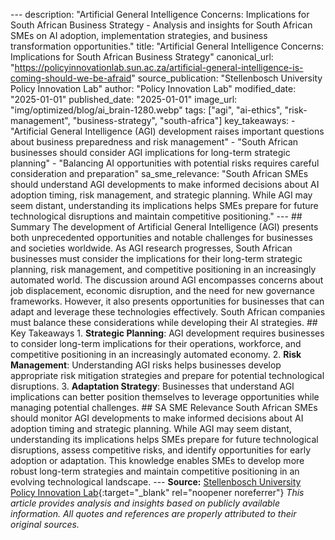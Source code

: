 --- description: "Artificial General Intelligence Concerns: Implications for South African Business Strategy - Analysis and insights for South African SMEs on AI adoption, implementation strategies, and business transformation opportunities." title: "Artificial General Intelligence Concerns: Implications for South African Business Strategy" canonical_url: "https://policyinnovationlab.sun.ac.za/artificial-general-intelligence-is-coming-should-we-be-afraid" source_publication: "Stellenbosch University Policy Innovation Lab" author: "Policy Innovation Lab" modified_date: "2025-01-01" published_date: "2025-01-01" image_url: "img/optimized/blog/ai_brain-1280.webp" tags: ["agi", "ai-ethics", "risk-management", "business-strategy", "south-africa"] key_takeaways: - "Artificial General Intelligence (AGI) development raises important questions about business preparedness and risk management" - "South African businesses should consider AGI implications for long-term strategic planning" - "Balancing AI opportunities with potential risks requires careful consideration and preparation" sa_sme_relevance: "South African SMEs should understand AGI developments to make informed decisions about AI adoption timing, risk management, and strategic planning. While AGI may seem distant, understanding its implications helps SMEs prepare for future technological disruptions and maintain competitive positioning." --- <script type="application/ld+json"> { "@context": "https://schema.org", "@type": "Article", "headline": "Artificial General Intelligence Concerns: Implications for South African Business Strategy", "description": "Artificial General Intelligence Concerns: Implications for South African Business Strategy - Analysis and insights for South African SMEs on AI adoption, implementation strategies, and business transformation opportunities.", "author": { "@type": "Organization", "name": "Policy Innovation Lab" }, "publisher": { "@type": "Organization", "name": "Aurellius" }, "datePublished": "2025-01-01", "dateModified": "2025-01-01", "mainEntityOfPage": { "@type": "WebPage", "@id": "https://policyinnovationlab.sun.ac.za/artificial-general-intelligence-is-coming-should-we-be-afraid" } } </script> ## Summary The development of Artificial General Intelligence (AGI) presents both unprecedented opportunities and notable challenges for businesses and societies worldwide. As AGI research progresses, South African businesses must consider the implications for their long-term strategic planning, risk management, and competitive positioning in an increasingly automated world. The discussion around AGI encompasses concerns about job displacement, economic disruption, and the need for new governance frameworks. However, it also presents opportunities for businesses that can adapt and leverage these technologies effectively. South African companies must balance these considerations while developing their AI strategies. ## Key Takeaways 1. **Strategic Planning**: AGI development requires businesses to consider long-term implications for their operations, workforce, and competitive positioning in an increasingly automated economy. 2. **Risk Management**: Understanding AGI risks helps businesses develop appropriate risk mitigation strategies and prepare for potential technological disruptions. 3. **Adaptation Strategy**: Businesses that understand AGI implications can better position themselves to leverage opportunities while managing potential challenges. ## SA SME Relevance South African SMEs should monitor AGI developments to make informed decisions about AI adoption timing and strategic planning. While AGI may seem distant, understanding its implications helps SMEs prepare for future technological disruptions, assess competitive risks, and identify opportunities for early adoption or adaptation. This knowledge enables SMEs to develop more robust long-term strategies and maintain competitive positioning in an evolving technological landscape. --- **Source:** [Stellenbosch University Policy Innovation Lab](https://policyinnovationlab.sun.ac.za/artificial-general-intelligence-is-coming-should-we-be-afraid){:target="_blank" rel="noopener noreferrer"} *This article provides analysis and insights based on publicly available information. All quotes and references are properly attributed to their original sources.*
